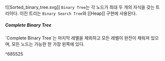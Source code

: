 ![[Sorted_binary_tree.svg]]
`Binary Tree`는 각 노드가 최대 두 개의 자식을 갖는 트리이다. 이진 트리는 `Binary Search Tree`와 [[Heap]] 구현에 사용된다.

<h5>Complete Binary Tree</h5>
`Complete Binary Tree`는 마지막 레벨을 제외하고 모든 레벨이 완전이 채워져 있으며, 모든 노드는 가능한 한 가장 왼쪽에 있다. 

^685525
